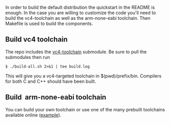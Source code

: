 
In order to build the default distribution the quickstart in the README is enough. In the case you are willing to customize the code you'll need to build the vc4-toolchain as well as the arm-none-eabi toolchain. Then Makefile is used to build the components.

## Build vc4 toolchain

The repo includes the [vc4-toolchain](https://github.com/itszor/vc4-toolchain) submodule. Be sure to pull the submodules then run 

`$ ./build-all.sh 2>&1 | tee build.log`

This will give you a vc4-targeted toolchain in $(pwd)/prefix/bin. Compilers for both C and C++ should have been built.


## Build  arm-none-eabi toolchain

You can build your own toolchain or use one of the many prebuilt toolchains available online ([example](http://newos.org/toolchains/arm-eabi-5.3.0-Linux-x86_64.tar.xz)).
